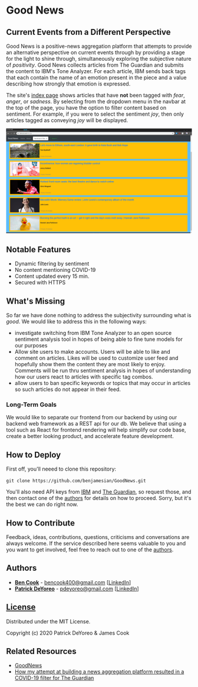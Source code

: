 # Good News

## Current Events from a Different Perspective

Good News is a positive-news aggregation platform that attempts to provide an alternative perspective on current events through by providing a stage for the light to shine through, simultaneously exploring the subjective nature of *positivity*. Good News collects articles from The Guardian and submits the content to IBM's Tone Analyzer. For each article, IBM sends back tags that each contain the name of an emotion present in the piece and a value describing how strongly that emotion is expressed.

The site's [index page](https://www.thefunk.tech/) shows articles that have **not** been tagged with _fear_, _anger_, or _sadness_. By selecting from the dropdown menu in the navbar at the top of the page, you have the option to filter content based on sentiment. For example, if you were to select the sentiment _joy_, then only articles tagged as conveying _joy_ will be displayed.

![Good News index page](GoodNews_sample.png)

## Notable Features

- Dynamic filtering by sentiment
- No content mentioning COVID-19
- Content updated every 15 min.
- Secured with HTTPS

## What's Missing

So far we have done nothing to address the subjectivity surrounding what is *good*. We would like to address this in the following ways:

- investigate switching from IBM Tone Analyzer to an open source sentiment analysis tool in hopes of being able to fine tune models for our purposes
- Allow site users to make accounts. Users will be able to like and comment on articles. Likes will be used to customize user feed and hopefully show them the content they are most likely to enjoy. Comments will be run thru sentiment analysis in hopes of understanding how our users react to articles with specific tag combos.
- allow users to ban specific keywords or topics that may occur in articles so such articles do not appear in their feed.

### Long-Term Goals

We would like to separate our frontend from our backend by using our backend web framework as a REST api for our db. We believe that using a tool such as React for frontend rendering will help simplify our code base, create a better looking product, and accelerate feature development.

## How to Deploy

First off, you'll neeed to clone this repository:

```git clone https://github.com/benjamesian/GoodNews.git```

You'll also need API keys from [IBM](https://www.ibm.com/cloud/watson-natural-language-understanding) and [The Guardian](https://open-platform.theguardian.com/access/), so request those, and then contact one of the [authors](#authors) for details on how to proceed. Sorry, but it's the best we can do right now.

## How to Contribute

Feedback, ideas, contributions, questions, criticisms and conversations are always welcome. If the service described here seems valuable to you and you want to get involved, feel free to reach out to one of the [authors](#authors).

## Authors

- **[Ben Cook](https://github.com/benjamesian)** - <bencook400@gmail.com> [[LinkedIn](https://www.linkedin.com/in/jamesbencook)]
- **[Patrick DeYoreo](https://github.com/patrickdeyoreo/)** - <pdeyoreo@gmail.com> [[LinkedIn](https://www.linkedin.com/in/patrickdeyoreo)]

## [License](LICENSE)

Distributed under the MIT License.

Copyright (c) 2020 Patrick DeYoreo & James Cook

## Related Resources

- [GoodNews](https://www.thefunk.tech/)
- [How my attempt at building a news aggregation platform resulted in a COVID-19 filter for The Guardian](https://medium.com/patricks-blog-for-holberton-school/good-news-everyone-cd6ab7387d6a)
